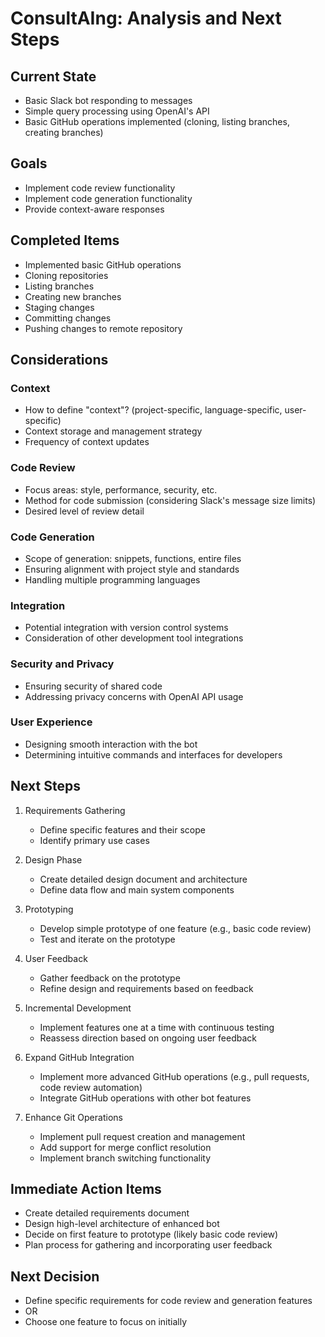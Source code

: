 # ConsultAIng: Analysis and Next Steps

## Current State
- Basic Slack bot responding to messages
- Simple query processing using OpenAI's API
- Basic GitHub operations implemented (cloning, listing branches, creating branches)

## Goals
- Implement code review functionality
- Implement code generation functionality
- Provide context-aware responses

## Completed Items
- Implemented basic GitHub operations
- Cloning repositories
- Listing branches
- Creating new branches
- Staging changes
- Committing changes
- Pushing changes to remote repository

## Considerations

### Context
- How to define "context"? (project-specific, language-specific, user-specific)
- Context storage and management strategy
- Frequency of context updates

### Code Review
- Focus areas: style, performance, security, etc.
- Method for code submission (considering Slack's message size limits)
- Desired level of review detail

### Code Generation
- Scope of generation: snippets, functions, entire files
- Ensuring alignment with project style and standards
- Handling multiple programming languages

### Integration
- Potential integration with version control systems
- Consideration of other development tool integrations

### Security and Privacy
- Ensuring security of shared code
- Addressing privacy concerns with OpenAI API usage

### User Experience
- Designing smooth interaction with the bot
- Determining intuitive commands and interfaces for developers

## Next Steps

1. Requirements Gathering
   - Define specific features and their scope
   - Identify primary use cases

2. Design Phase
   - Create detailed design document and architecture
   - Define data flow and main system components

3. Prototyping
   - Develop simple prototype of one feature (e.g., basic code review)
   - Test and iterate on the prototype

4. User Feedback
   - Gather feedback on the prototype
   - Refine design and requirements based on feedback

5. Incremental Development
   - Implement features one at a time with continuous testing
   - Reassess direction based on ongoing user feedback

6. Expand GitHub Integration
   - Implement more advanced GitHub operations (e.g., pull requests, code review automation)
   - Integrate GitHub operations with other bot features

7. Enhance Git Operations
   - Implement pull request creation and management
   - Add support for merge conflict resolution
   - Implement branch switching functionality

## Immediate Action Items
- Create detailed requirements document
- Design high-level architecture of enhanced bot
- Decide on first feature to prototype (likely basic code review)
- Plan process for gathering and incorporating user feedback

## Next Decision
- Define specific requirements for code review and generation features
- OR
- Choose one feature to focus on initially
